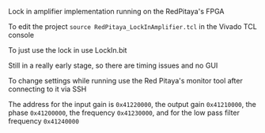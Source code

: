 Lock in amplifier implementation running on the RedPitaya's FPGA

To edit the project `source RedPitaya_LockInAmplifier.tcl` in the Vivado TCL console

To just use the lock in use LockIn.bit


Still in a really early stage, so there are timing issues and no GUI

To change settings while running use the Red Pitaya's monitor tool after connecting to it via SSH

The address for the input gain is `0x41220000`, the output gain `0x41210000`, the phase `0x41200000`,
the frequency `0x41230000`, and for the low pass filter frequency `0x41240000`

